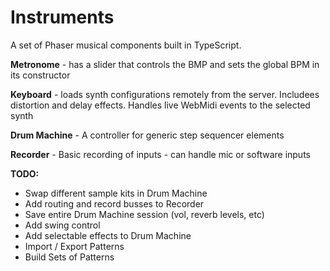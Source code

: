 # Instruments

A set of Phaser musical components built in TypeScript.

__Metronome__ - has a slider that controls the BMP and sets the global BPM in its constructor

__Keyboard__ - loads synth configurations remotely from the server. Includees distortion and delay effects. Handles live WebMidi events to the selected synth

__Drum Machine__ - A controller for generic step sequencer elements

__Recorder__ - Basic recording of inputs - can handle mic or software inputs


__TODO:__ 

- Swap different sample kits in Drum Machine
- Add routing and record busses to Recorder
- Save entire Drum Machine session (vol, reverb levels, etc)
- Add swing control
- Add selectable effects to Drum Machine 
- Import / Export Patterns
- Build Sets of Patterns

